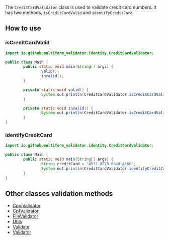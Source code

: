 The `CreditCardValidator` class is used to validate credit card numbers. It has two methods, `isCreditCardValid`
and `identifyCreditCard`.

## How to use

### isCreditCardValid

```java
import io.github.multiform_validator.identity.CreditCardValidator;

public class Main {
		public static void main(String[] args) {
				valid();
				invalid();
		}

		private static void valid() {
				System.out.println(CreditCardValidator.isCreditCardValid("4532 8770 0040 4166")); // true
		}

		private static void invalid() {
				System.out.println(CreditCardValidator.isCreditCardValid("4532 8770 0040 4167")); // false
		}
}
```

### identifyCreditCard

```java
import io.github.multiform_validator.identity.CreditCardValidator;

public class Main {
		public static void main(String[] args) {
				String creditCard = "4532 8770 0040 4166";
				System.out.println(CreditCardValidator.identifyCreditCard(creditCard)); // Visa
		}
}
```

## Other classes validation methods

- [CnpjValidator](https://multiform-validator.github.io/java/classes/CnpjValidator)
- [CpfValidator](https://multiform-validator.github.io/java/classes/CpfValidator)
- [FileValidator](https://multiform-validator.github.io/java/classes/FileValidator)
- [Utils](https://multiform-validator.github.io/java/classes/Utils)
- [Validate](https://multiform-validator.github.io/java/classes/Validate)
- [Validator](https://multiform-validator.github.io/java/classes/Validator)
